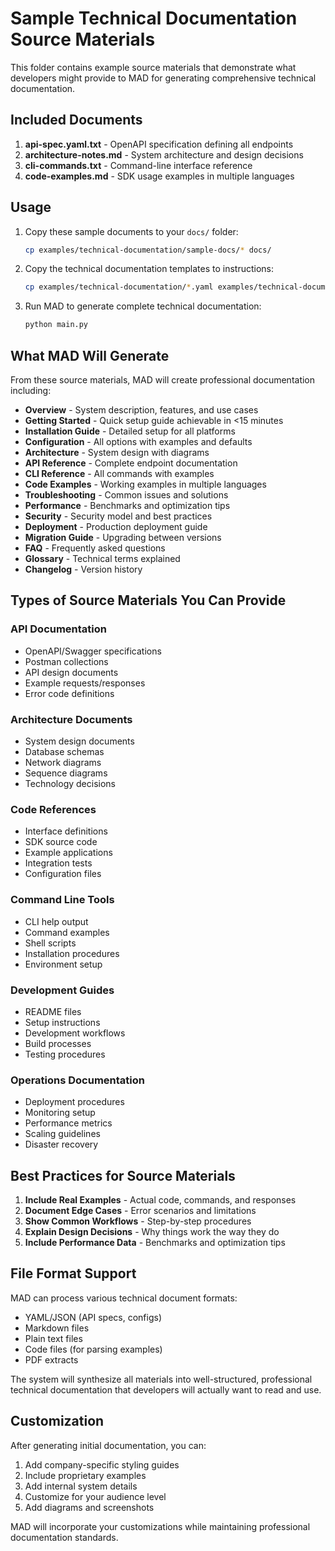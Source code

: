 # Sample Technical Documentation Source Materials

This folder contains example source materials that demonstrate what developers might provide to MAD for generating comprehensive technical documentation.

## Included Documents

1. **api-spec.yaml.txt** - OpenAPI specification defining all endpoints
2. **architecture-notes.md** - System architecture and design decisions
3. **cli-commands.txt** - Command-line interface reference
4. **code-examples.md** - SDK usage examples in multiple languages

## Usage

1. Copy these sample documents to your `docs/` folder:
   ```bash
   cp examples/technical-documentation/sample-docs/* docs/
   ```

2. Copy the technical documentation templates to instructions:
   ```bash
   cp examples/technical-documentation/*.yaml examples/technical-documentation/*.md instructions/
   ```

3. Run MAD to generate complete technical documentation:
   ```bash
   python main.py
   ```

## What MAD Will Generate

From these source materials, MAD will create professional documentation including:

- **Overview** - System description, features, and use cases
- **Getting Started** - Quick setup guide achievable in <15 minutes
- **Installation Guide** - Detailed setup for all platforms
- **Configuration** - All options with examples and defaults
- **Architecture** - System design with diagrams
- **API Reference** - Complete endpoint documentation
- **CLI Reference** - All commands with examples
- **Code Examples** - Working examples in multiple languages
- **Troubleshooting** - Common issues and solutions
- **Performance** - Benchmarks and optimization tips
- **Security** - Security model and best practices
- **Deployment** - Production deployment guide
- **Migration Guide** - Upgrading between versions
- **FAQ** - Frequently asked questions
- **Glossary** - Technical terms explained
- **Changelog** - Version history

## Types of Source Materials You Can Provide

### API Documentation
- OpenAPI/Swagger specifications
- Postman collections
- API design documents
- Example requests/responses
- Error code definitions

### Architecture Documents
- System design documents
- Database schemas
- Network diagrams
- Sequence diagrams
- Technology decisions

### Code References
- Interface definitions
- SDK source code
- Example applications
- Integration tests
- Configuration files

### Command Line Tools
- CLI help output
- Command examples
- Shell scripts
- Installation procedures
- Environment setup

### Development Guides
- README files
- Setup instructions
- Development workflows
- Build processes
- Testing procedures

### Operations Documentation
- Deployment procedures
- Monitoring setup
- Performance metrics
- Scaling guidelines
- Disaster recovery

## Best Practices for Source Materials

1. **Include Real Examples** - Actual code, commands, and responses
2. **Document Edge Cases** - Error scenarios and limitations
3. **Show Common Workflows** - Step-by-step procedures
4. **Explain Design Decisions** - Why things work the way they do
5. **Include Performance Data** - Benchmarks and optimization tips

## File Format Support

MAD can process various technical document formats:
- YAML/JSON (API specs, configs)
- Markdown files
- Plain text files
- Code files (for parsing examples)
- PDF extracts

The system will synthesize all materials into well-structured, professional technical documentation that developers will actually want to read and use.

## Customization

After generating initial documentation, you can:
1. Add company-specific styling guides
2. Include proprietary examples
3. Add internal system details
4. Customize for your audience level
5. Add diagrams and screenshots

MAD will incorporate your customizations while maintaining professional documentation standards.